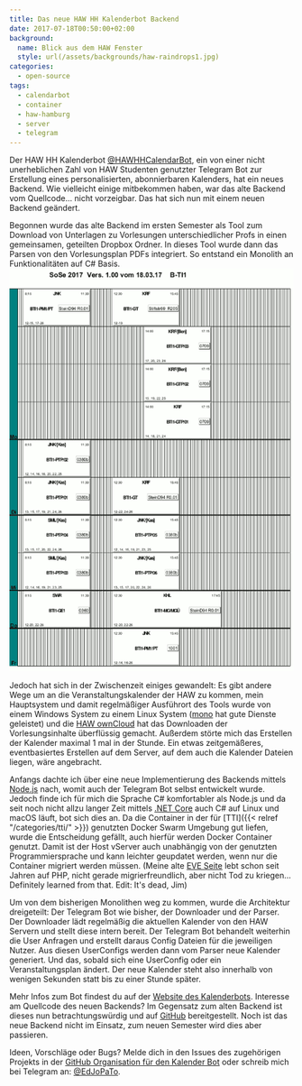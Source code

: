 ```yaml
---
title: Das neue HAW HH Kalenderbot Backend
date: 2017-07-18T00:50:00+02:00
background:
  name: Blick aus dem HAW Fenster
  style: url(/assets/backgrounds/haw-raindrops1.jpg)
categories:
  - open-source
tags:
  - calendarbot
  - container
  - haw-hamburg
  - server
  - telegram
---
```


Der HAW HH Kalenderbot [@HAWHHCalendarBot](https://t.me/HAWHHCalendarBot), ein von einer nicht unerheblichen Zahl von HAW Studenten genutzter Telegram Bot zur Erstellung eines personalisierten, abonnierbaren Kalenders, hat ein neues Backend.
Wie vielleicht einige mitbekommen haben, war das alte Backend vom Quellcode… nicht vorzeigbar.
Das hat sich nun mit einem neuen Backend geändert.

Begonnen wurde das alte Backend im ersten Semester als Tool zum Download von Unterlagen zu Vorlesungen unterschiedlicher Profs in einen gemeinsamen, geteilten Dropbox Ordner.
In dieses Tool wurde dann das Parsen von den Vorlesungsplan PDFs integriert.
So entstand ein Monolith an Funktionalitäten auf C# Basis.
![Vorlesungsplan PDF](/assets/2017/07/veranstaltungsplan.png)

Jedoch hat sich in der Zwischenzeit einiges gewandelt: Es gibt andere Wege um an die Veranstaltungskalender der HAW zu kommen, mein Hauptsystem und damit regelmäßiger Ausführort des Tools wurde von einem Windows System zu einem Linux System ([mono](http://www.mono-project.com/) hat gute Dienste geleistet) und die [HAW ownCloud](https://owncloud.informatik.haw-hamburg.de) hat das Downloaden der Vorlesungsinhalte überflüssig gemacht.
Außerdem störte mich das Erstellen der Kalender maximal 1 mal in der Stunde.
Ein etwas zeitgemäßeres, eventbasiertes Erstellen auf dem Server, auf dem auch die Kalender Dateien liegen, wäre angebracht.

Anfangs dachte ich über eine neue Implementierung des Backends mittels [Node.js](https://nodejs.org/) nach, womit auch der Telegram Bot selbst entwickelt wurde.
Jedoch finde ich für mich die Sprache C# komfortabler als Node.js und da seit noch nicht allzu langer Zeit mittels [.NET Core](https://dotnet.github.io/) auch C# auf Linux und macOS läuft, bot sich dies an.
Da die Container in der für [TTI]({{< relref "/categories/tti/" >}}) genutzten Docker Swarm Umgebung gut liefen, wurde die Entscheidung gefällt, auch hierfür werden Docker Container genutzt.
Damit ist der Host vServer auch unabhängig von der genutzten Programmiersprache und kann leichter geupdatet werden, wenn nur die Container migriert werden müssen.
(Meine alte [EVE Seite](https://eve.3t0.de) lebt schon seit Jahren auf PHP, nicht gerade migrierfreundlich, aber nicht Tod zu kriegen… Definitely learned from that. Edit: It's dead, Jim)

Um von dem bisherigen Monolithen weg zu kommen, wurde die Architektur dreigeteilt: Der Telegram Bot wie bisher, der Downloader und der Parser.
Der Downloader lädt regelmäßig die aktuellen Kalender von den HAW Servern und stellt diese intern bereit.
Der Telegram Bot behandelt weiterhin die User Anfragen und erstellt daraus Config Dateien für die jeweiligen Nutzer.
Aus diesen UserConfigs werden dann vom Parser neue Kalender generiert.
Und das, sobald sich eine UserConfig oder ein Veranstaltungsplan ändert.
Der neue Kalender steht also innerhalb von wenigen Sekunden statt bis zu einer Stunde später.

Mehr Infos zum Bot findest du auf der [Website des Kalenderbots](https://calendarbot.hawhh.de).
Interesse am Quellcode des neuen Backends? Im Gegensatz zum alten Backend ist dieses nun betrachtungswürdig und auf [GitHub](https://github.com/HAWHHCalendarBot/backend) bereitgestellt.
Noch ist das neue Backend nicht im Einsatz, zum neuen Semester wird dies aber passieren.

Ideen, Vorschläge oder Bugs? Melde dich in den Issues des zugehörigen Projekts in der [GitHub Organisation für den Kalender Bot](https://github.com/HAWHHCalendarBot) oder schreib mich bei Telegram an: [@EdJoPaTo](https://t.me/EdJoPaTo).
